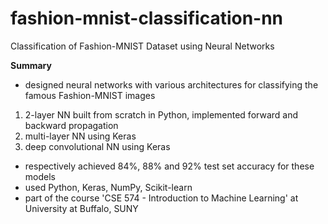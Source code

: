 # fashion-mnist-classification-nn
Classification of Fashion-MNIST Dataset using Neural Networks

**Summary**
- designed neural networks with various architectures for classifying the famous Fashion-MNIST images
1. 2-layer NN built from scratch in Python, implemented forward and backward propagation
2. multi-layer NN using Keras
3. deep convolutional NN using Keras
- respectively achieved 84%, 88% and 92% test set accuracy for these models
- used Python, Keras, NumPy, Scikit-learn
- part of the course 'CSE 574 - Introduction to Machine Learning' at University at Buffalo, SUNY
